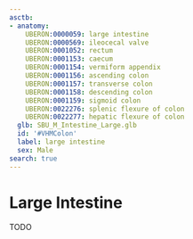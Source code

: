 ```yaml
---
asctb:
- anatomy:
    UBERON:0000059: large intestine
    UBERON:0000569: ileocecal valve
    UBERON:0001052: rectum
    UBERON:0001153: caecum
    UBERON:0001154: vermiform appendix
    UBERON:0001156: ascending colon
    UBERON:0001157: transverse colon
    UBERON:0001158: descending colon
    UBERON:0001159: sigmoid colon
    UBERON:0022276: splenic flexure of colon
    UBERON:0022277: hepatic flexure of colon
  glb: SBU_M_Intestine_Large.glb
  id: '#VHMColon'
  label: large intestine
  sex: Male
search: true
---
```


# Large Intestine

TODO